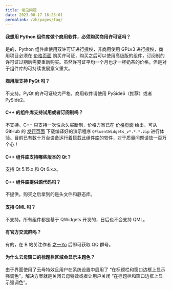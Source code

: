 ```yaml
---
title: 常见问题
date: 2023-08-17 16:25:01
permalink: /zh/pages/faq/
---
```



#### 我想用 Python 组件库做个商用软件，必须购买商用许可证吗？

  是的，Python 组件库使用双许可证进行授权，非商用使用 GPLv3 进行授权，商用项目必须在 [价格页面](/zh/price) 购买许可证，购买之后可以使用高级版的组件，订阅制的许可证过期后需要重新购买。虽然许可证平均一个月也才一杯奶茶的价格，但是对于组件库的可持续发展意义重大。


#### 商用版支持 PyQt 吗？

  不支持。PyQt 的许可证较为严格，商用软件请使用 PySide6（推荐）或者 PySide2。


#### C++ 的组件库支持试用或者订阅制吗？

  不支持。C++ 只支持一次性永久买断制，价格方案已在 [价格页面](/zh/price) 给出，可从 GitHub 的 [发行页面](https://github.com/zhiyiYo/PyQt-Fluent-Widgets/releases) 下载编译好的演示程序 `QFluentWidgets_v*.*.*.zip` 进行体验。目前已有数十万台设备运行着搭载此组件库的软件，对于质量问题请放一百万个心！


#### C++ 组件库支持哪些版本的 Qt？

  支持 Qt 5.15.x 和 Qt 6.x.x。


#### C++ 组件库提供源代码吗？

  不提供。购买之后拿到的是头文件和静态库。


#### 支持 QML 吗？

  不支持。所有组件都是基于 QWidgets 开发的，日后也不会支持 QML。


#### 有官方交流群吗？

  有的，在 B 站关注作者 [之一Yo](https://space.bilibili.com/471587058) 后即可获取 QQ 群号。


#### 为什么云母窗口的标题栏区域会显示主题色？

  由于界面使用了云母特效且用户在系统设置中启用了 “在标题栏和窗口边框上显示强调色”，解决方案就是关闭云母特效或者让用户关闭 “在标题栏和窗口边框上显示强调色”。


